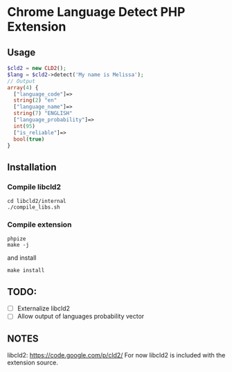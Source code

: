 # Chrome Language Detect PHP Extension


## Usage

```php
$cld2 = new CLD2();
$lang = $cld2->detect('My name is Melissa');
// Output
array(4) {
  ["language_code"]=>
  string(2) "en"
  ["language_name"]=>
  string(7) "ENGLISH"
  ["language_probability"]=>
  int(95)
  ["is_reliable"]=>
  bool(true)
}

```

## Installation

### Compile libcld2

```
cd libcld2/internal
./compile_libs.sh
```

### Compile extension
```
phpize
make -j
```
and install
```
make install
```

## TODO:
- [ ] Externalize libcld2
- [ ] Allow output of languages probability vector  

## NOTES
libcld2: https://code.google.com/p/cld2/
For now libcld2 is included with the extension source.
